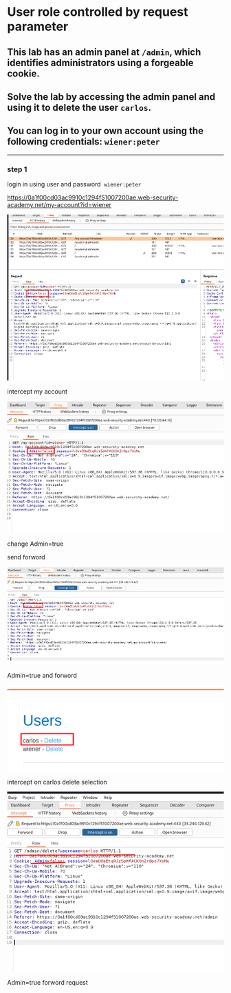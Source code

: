 # User role controlled by request parameter

## This lab has an admin panel at `/admin`, which identifies administrators using a forgeable cookie.

## Solve the lab by accessing the admin panel and using it to delete the user `carlos`.

## You can log in to your own account using the following credentials: `wiener:peter`

---

### step 1

login in using user and password  `wiener:peter`

https://0a1f00cd03ac9910c1294f51007200ae.web-security-academy.net/my-account?id=wiener

![screenshot](./images/lab3_admin_false.png)

intercept my account

![screenshot](./images/lab3_my_account_intercept.png)

change Admin=true

send forword

![screenshot](./images/lab3_admin_page_intercept.png)

Admin=true
and forword

![screenshot](./images/lab3_delete_carlos.png)

intercept on carlos delete selection

![screenshot](./images/lab3_delete_carlos_intercept.png)

Admin=true
forword request
